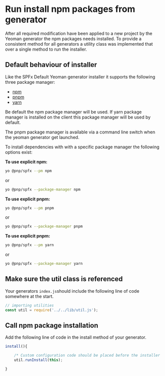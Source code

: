 # Run install npm packages from generator
After all required modification have been applied to a new project by the Yeoman generator the npm packages needs installed. To provide a consistent method for all generators a utility class was implemented that over a single method to run the installer.

## Default behaviour of installer
Like the SPFx Default Yeoman generator installer it supports the following three  package manager:

* [npm](https://www.npmjs.com)
* [pnpm](https://pnpm.js.org)
* [yarn](https://yarnpkg.com/en/)

Be default the npm package manager will be used. If yarn package manager is installed on the client this package manager will be used by default.

The pnpm package manager is available via a command line switch when the yeoman generator get launched.

To install dependencies with with a specific package manager the following options exist:

**To use explicit npm:**
```sh
yo @pnp/spfx --pm npm
```

or

```sh
yo @pnp/spfx --package-manager npm
```

**To use explicit pnpm:**
```sh
yo @pnp/spfx --pm pnpm
```

or

```sh
yo @pnp/spfx --package-manager pnpm
```

**To use explicit pnpm:**
```sh
yo @pnp/spfx --pm yarn
```

or

```sh
yo @pnp/spfx --package-manager yarn
```

## Make sure the util class is referenced
Your generators `index.js`should include the following line of code somewhere at the start.

```js
// importing utilities
const util = require('../../lib/util.js');
```

## Call npm package installation

Add the following line of code in the install method of your generator.

```js
install(){

    /* Custom configuration code should be placed before the installer */
    util.runInstall(this);

}
```
